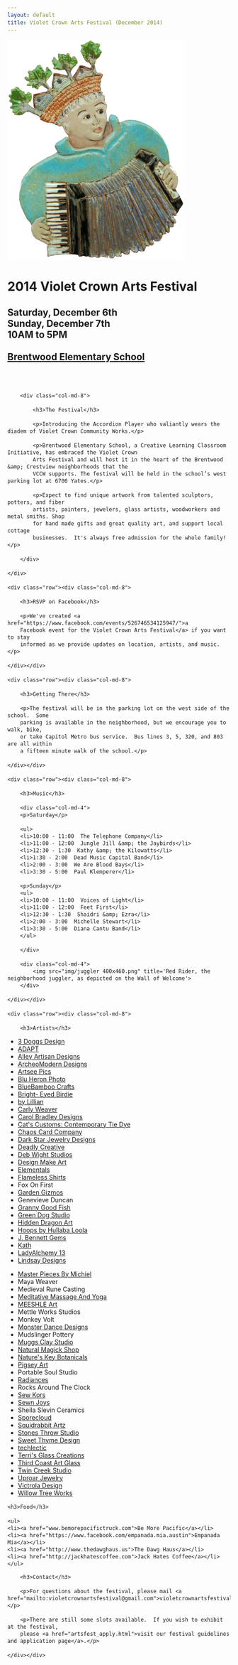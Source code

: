 ```yaml
---
layout: default
title: Violet Crown Arts Festival (December 2014)
---
```


<div class="container">
	<div class="row">
		<div class="col-md-4"><img src="img/Accordion player 400x496.png" title="Many thanks to artist Jean Graham for the use of images from the Wall of Welcome" class="img-responsive"></div>
		<div class="col-md-4">
			<h1>2014 Violet Crown Arts Festival</h1>
			<h2>
				Saturday, December 6th<br>
				Sunday, December 7th<br>
				10AM to 5PM<br>
				<br>
				<a href="https://goo.gl/maps/xov1S">Brentwood Elementary School</a>
			</h2>
		</div>
	</div>
	<div class="row"><p><br><br></p></div>
	<div class="row">

		<div class="col-md-8">

			<h3>The Festival</h3>

			<p>Introducing the Accordion Player who valiantly wears the diadem of Violet Crown Community Works.</p>

			<p>Brentwood Elementary School, a Creative Learning Classroom Initiative, has embraced the Violet Crown
			Arts Festival and will host it in the heart of the Brentwood &amp; Crestview neighborhoods that the
			VCCW supports. The festival will be held in the school’s west parking lot at 6700 Yates.</p>

			<p>Expect to find unique artwork from talented sculptors, potters, and fiber
			artists, painters, jewelers, glass artists, woodworkers and metal smiths. Shop
			for hand made gifts and great quality art, and support local cottage
			businesses.  It's always free admission for the whole family!</p>

		</div>

	</div>

	<div class="row"><div class="col-md-8">

		<h3>RSVP on Facebook</h3>

		<p>We've created <a href="https://www.facebook.com/events/526746534125947/">a
		Facebook event for the Violet Crown Arts Festival</a> if you want to stay
		informed as we provide updates on location, artists, and music.</p>

	</div></div>

	<div class="row"><div class="col-md-8">

		<h3>Getting There</h3>

		<p>The festival will be in the parking lot on the west side of the school.  Some
		parking is available in the neighborhood, but we encourage you to walk, bike,
		or take Capitol Metro bus service.  Bus lines 3, 5, 320, and 803 are all within
		a fifteen minute walk of the school.</p>

	</div></div>

	<div class="row"><div class="col-md-8">

		<h3>Music</h3>

		<div class="col-md-4">
		<p>Saturday</p>

		<ul>
		<li>10:00 - 11:00  The Telephone Company</li>
		<li>11:00 - 12:00  Jungle Jill &amp; the Jaybirds</li>
		<li>12:30 - 1:30  Kathy &amp; the Kilowatts</li>
		<li>1:30 - 2:00  Dead Music Capital Band</li>
		<li>2:00 - 3:00  We Are Blood Bays</li>
		<li>3:30 - 5:00  Paul Klemperer</li>

		<p>Sunday</p>
		<ul>
		<li>10:00 - 11:00  Voices of Light</li>
		<li>11:00 - 12:00  Feet First</li>
		<li>12:30 - 1:30  Shaidri &amp; Ezra</li>
		<li>2:00 - 3:00  Michelle Stewart</li>
		<li>3:30 - 5:00  Diana Cantu Band</li>
		</ul>

		</div>

		<div class="col-md-4">
			<img src="img/juggler 400x460.png" title='Red Rider, the neighborhood juggler, as depicted on the Wall of Welcome'>
		</div>

	</div></div>

	<div class="row"><div class="col-md-8">

		<h3>Artists</h3>

<div class="col-xs-4">
<ul>
<li><a href="http://3doggsdesigns.etsy.com">3 Doggs Design</a></li>
<li><a href="http://www.adapt.org">ADAPT</a></li>
<li><a href="http://www.etsy.com/shop/alleyartisandesigns">Alley Artisan Designs</a></li>
<li><a href="http://www.archeomoderndesigns.com">ArcheoModern Designs</a></li>
<li><a href="http://www.artseepics.etsy.com">Artsee Pics</a></li>
<li><a href="http://www.rondessain.com">Blu Heron Photo</a></li>
<li><a href="http://www.etsy.com/shop/bluebamboo">BlueBamboo Crafts</a></li>
<li><a href="http://www.brighteyedbirdie.com">Bright- Eyed Birdie</a></li>
<li><a href="http://www.bylillian.com">by Lillian</a></li>
<li><a href="http://www.carlyweaver.com">Carly Weaver</a></li>
<li><a href="http://www.carolbradleydesigns.com">Carol Bradley Designs</a></li>
<li><a href="http://www.facebook.com/catscustomstiedye">Cat's Customs: Contemporary Tie Dye</a></li>
<li><a href="http://www.chaoscardcompany.com">Chaos Card Company</a></li>
<li><a href="http://www.darkstarjewelrydesigns.com">Dark Star Jewelry Designs</a></li>
<li><a href="http://www.deadlycreative.com">Deadly Creative</a></li>
<li><a href="http://www.debwightstudios.com">Deb Wight Studios</a></li>
<li><a href="http://www.designmakeart.com">Design Make Art</a></li>
<li><a href="http://gems23rd.blogspot.com">Elementals</a></li>
<li><a href="http://www.flamelessshirt.com">Flameless Shirts</a></li>
<li>Fox On First</li>
<li><a href="http://www.facebook.com/gardengizmos.org">Garden Gizmos</a></li>
<li>Genevieve Duncan</li>
<li><a href="http://www.grannygoodfish.com">Granny Good Fish</a></li>
<li><a href="http://www.jimbobsalazar.blogspot.com">Green Dog Studio</a></li>
<li><a href="http://www.hiddendragonart.com">Hidden Dragon Art</a></li>
<li><a href="https://www.facebook.com/pages/Hoops-by-Hullaba-Loola/103331009703181">Hoops by Hullaba Loola</a></li>
<li><a href="http://www.etsy.com/shop/jbennettgems">J. Bennett Gems</a></li>
<li><a href="http://www.kathhamilton.com">Kath</a></li>
<li><a href="http://www.etsy.com/shop/ladyalchemy13">LadyAlchemy 13</a></li>
<li><a href="http://www.lindsay-designs.net">Lindsay Designs</a></li>
</ul>
</div>
<div class="col-xs-4">
<ul>
<li><a href="http://www.masterpiecesbymichiel.com">Master Pieces By Michiel</a></li>
<li>Maya Weaver</li>
<li>Medieval Rune Casting</li>
<li><a href="http://www.meditativemassageandyoga.com">Meditative Massage And Yoga</a></li>
<li><a href="http://www.meeshle.com">MEESHLE Art</a></li>
<li>Mettle Works Studios</li>
<li>Monkey Volt</li>
<li><a href="http://www.monsterdancedesigns.com">Monster Dance Designs</a></li>
<li>Mudslinger Pottery</li>
<li><a href="http://www.etsy.com/shop/muggsclaystudio">Muggs Clay Studio</a></li>
<li><a href="http://www.naturalmagickshop.com">Natural Magick Shop</a></li>
<li><a href="http://natureskeybotanicals.etsy.com">Nature's Key Botanicals</a></li>
<li><a href="http://www.pigseyart.com">Pigsey Art</a></li>
<li>Portable Soul Studio</li>
<li><a href="http://radiances.vpweb.com">Radiances</a></li>
<li>Rocks Around The Clock</li>
<li><a href="https://www.etsy.com/shop/sksurfgirl">Sew Kors</a></li>
<li><a href="http://sewnjoys.etsy.com">Sewn Joys</a></li>
<li>Sheila Slevin Ceramics</li>
<li><a href="http://www.sporecloud.com">Sporecloud</a></li>
<li><a href="http://www.squidrabbit.com">Squidrabbit Artz</a></li>
<li><a href="http://www.stonesthrowstudio.com">Stones Throw Studio</a></li>
<li><a href="http://www.etsy.com/shop/sweetthymedesign">Sweet Thyme Design</a></li>
<li><a href="http://www.techlectic.com">techlectic</a></li>
<li><a href="http://www.terrisglasscreations.com">Terri's Glass Creations</a></li>
<li><a href="http://thirdcoastartglass.blog.com">Third Coast Art Glass</a></li>
<li><a href="http://www.artist123.com">Twin Creek Studio</a></li>
<li><a href="http://www.uproarjewelry.com">Uproar Jewelry</a></li>
<li><a href="http://www.etsy.com/shop/victroladesign">Victrola Design</a></li>
<li><a href="http://willowtreeworks.wordpress.com">Willow Tree Works</a></li>
</ul>
</div>

</div></div>

<div class="row"><div class="col-md-8">

	<h3>Food</h3>

	<ul>
	<li><a href="www.bemorepacifictruck.com">Be More Pacific</a></li>
	<li><a href="https://www.facebook.com/empanada.mia.austin">Empanada Mia</a></li>
	<li><a href="http://www.thedawghaus.us">The Dawg Haus</a></li>
	<li><a href="http://jackhatescoffee.com">Jack Hates Coffee</a></li>
	</ul>

</div></div>
<div class="row"><div class="col-md-8">

		<h3>Contact</h3>

		<p>For questions about the festival, please mail <a href="mailto:violetcrownartsfestival@gmail.com">violetcrownartsfestival@gmail.com</a>.</p>

		<p>There are still some slots available.  If you wish to exhibit at the festival,
		please <a href="artsfest_apply.html">visit our festival guidelines and application page</a>.</p>

	</div></div>
</div>

